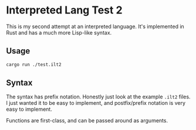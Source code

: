 # Interpreted Lang Test 2

This is my second attempt at an interpreted language. It's implemented in Rust
and has a much more Lisp-like syntax.

## Usage

```bash
cargo run ./test.ilt2
```

## Syntax

The syntax has prefix notation. Honestly just look at the example `.ilt2`
files. I just wanted it to be easy to implement, and postfix/prefix notation is
very easy to implement.

Functions are first-class, and can be passed around as arguments.
